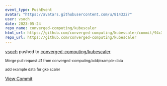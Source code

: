 ```yaml
---
event_type: PushEvent
avatar: "https://avatars.githubusercontent.com/u/814322?"
user: vsoch
date: 2023-05-24
repo_name: converged-computing/kubescaler
html_url: https://github.com/converged-computing/kubescaler/commit/94c391e151c43a5b4dd7108ecbc91569053eeace
repo_url: https://github.com/converged-computing/kubescaler
---
```


<a href='https://github.com/vsoch' target='_blank'>vsoch</a> pushed to <a href='https://github.com/converged-computing/kubescaler' target='_blank'>converged-computing/kubescaler</a>

<small>Merge pull request #1 from converged-computing/add/example-data

add example data for gke scaler</small>

<a href='https://github.com/converged-computing/kubescaler/commit/94c391e151c43a5b4dd7108ecbc91569053eeace' target='_blank'>View Commit</a>